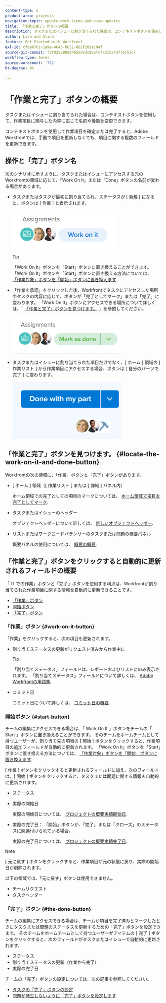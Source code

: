 ```yaml
---
content-type: o
product-area: projects
navigation-topic: update-work-items-and-view-updates
title: 「作業と完了」ボタンの概要
description: タスクまたはイシューに割り当てられた場合は、コンテキストボタンを使用して、作業項目に関与した内容に応じて名前や機能を変更できます。
author: Lisa and Alina
feature: Get Started with Workfront
exl-id: cfda6702-1a9a-4645-b031-8b2f201ac0af
source-git-commit: f2f825280204b56d2dc85efc7a315a4377e551c7
workflow-type: tm+mt
source-wordcount: '782'
ht-degree: 0%

---
```


# 「作業と完了」ボタンの概要

タスクまたはイシューに割り当てられた場合は、コンテキストボタンを使用して、作業項目に関与した内容に応じて名前や機能を変更できます。

コンテキストボタンを使用して作業項目を確定または完了すると、Adobe Workfrontでは、手動で項目を更新しなくても、項目に関する複数のフィールドを更新できます。

## 操作と「完了」ボタン名

次のシナリオに示すように、タスクまたはイシューにアクセスする元のWorkfrontの領域に応じて、「Work On It」または「Done」ボタンの名前が変わる場合があります。 

* タスクまたはタスクが最初に割り当てられ、ステータスが [ 新規 ] になると、ボタンは [ 作業 ] と表示されます。

   ![](assets/nwe-work-on-it-button.png)

   >[!TIP]
   >
   >「Work On It」ボタンを「Start」ボタンに置き換えることができます。 「Work On It」ボタンを「Start」ボタンに置き換える方法については、  [「作業対象」ボタンを「開始」ボタンに置き換えます](../../people-teams-and-groups/create-and-manage-teams/work-on-it-button-to-start-button.md) .

* 「作業を承認」をクリックした後、Workfrontでタスクにアクセスした場所やタスクの内容に応じて、ボタンが「完了としてマーク」または「完了」に変わります。 「Work On It」ボタンにアクセスできる場所について詳しくは、「 [「作業と完了」ボタンを見つけます。](#locate-the-work-on-it-and-done-button) 」を参照してください。

   ![](assets/nwe-mark-as-done-button-350x122.png)

* タスクまたはイシューに割り当てられた項目だけでなく、[ ホーム ] 領域の [ 作業リスト ] から作業項目にアクセスする場合、ボタンは [ 自分のパーツで完了 ] に変わります。

   ![](assets/home-left-done-with-my-part-button-350x184.png)

## 「作業と完了」ボタンを見つけます。 {#locate-the-work-on-it-and-done-button}

Workfrontの次の領域に、「作業」ボタンと「完了」ボタンがあります。

* [ ホーム ] 領域（[ 作業リスト ] または [ 詳細 ] パネル内）

   ホーム領域での完了としての項目のマークについては、 [ホーム領域で項目を完了としてマーク](../../workfront-basics/using-home/using-the-home-area/mark-item-done-in-home.md).

* タスクまたはイシューのヘッダー

   オブジェクトヘッダーについて詳しくは、 [新しいオブジェクトヘッダー](../../workfront-basics/the-new-workfront-experience/new-object-headers.md).

* リストまたはワークロードバランサーのタスクまたは問題の概要パネル

   概要パネルの使用については、 [概要の概要](../../workfront-basics/the-new-workfront-experience/summary-overview.md).

## 「作業と完了」ボタンをクリックすると自動的に更新されるフィールドの概要

「 IT での作業」ボタンと「完了」ボタンを使用する利点は、Workfrontが割り当てられた作業項目に関する情報を自動的に更新できることです。

* [「作業」ボタン](#work-on-it-button)
* [開始ボタン](#start-button)
* [「完了」ボタン](#the-done-button)

### 「作業」ボタン {#work-on-it-button}

「作業」をクリックすると、次の項目も更新されます。

* 割り当てステータスの更新がリクエスト済みから作業中に

   >[!TIP]
   >
   >「割り当てステータス」フィールドは、レポートおよびリストにのみ表示されます。 「割り当てステータス」フィールドについて詳しくは、 [Adobe Workfrontの用語集](../../workfront-basics/navigate-workfront/workfront-navigation/workfront-terminology-glossary.md).

* コミット日

   コミット日について詳しくは、 [コミット日の概要](../../manage-work/projects/updating-work-in-a-project/overview-of-commit-dates.md).

### 開始ボタン {#start-button}

チームの編集にアクセスできる場合は、「 Work On It 」ボタンをチームの「 Start 」ボタンに置き換えることができます。 そのチームをホームチームとして持つユーザーが、割り当て先の項目の [ 開始 ] ボタンをクリックすると、作業項目の追加フィールドが自動的に更新されます。 「Work On It」ボタンを「Start」ボタンに置き換える方法については、 [「作業対象」ボタンを「開始」ボタンに置き換えます](../../people-teams-and-groups/create-and-manage-teams/work-on-it-button-to-start-button.md).

[ 作業 ] ボタンをクリックすると更新されるフィールドに加え、次のフィールドは、[ 開始 ] ボタンをクリックすると、タスクまたは問題に関する情報も自動的に更新されます。

* ステータス
* 実際の開始日

   実際の開始日については、 [プロジェクトの概要実績開始日](../../manage-work/projects/planning-a-project/project-actual-start-date.md).

* 実際の完了日： 「開始」ボタンが、「完了」または「クローズ」のステータスに関連付けられている場合。

   実際の完了日については、 [プロジェクトの概要実績完了日](../../manage-work/projects/planning-a-project/project-actual-completion-date.md).

>[!NOTE]
>
>[ 元に戻す ] ボタンをクリックすると、作業項目が元の状態に戻り、実際の開始日が削除されます。
>
>以下の領域では、「元に戻す」ボタンは使用できません。
>
>* チームリクエスト
>* タスクヘッダー
>


### 「完了」ボタン {#the-done-button}

チームの編集にアクセスできる場合は、チームが項目を完了済みとマークしたときにタスクまたは問題のステータスを更新するための「完了」ボタンを設定できます。 そのチームをホームチームとして持つユーザーがアイテムの [ 完了 ] ボタンをクリックすると、次のフィールドがタスクまたはイシューで自動的に更新されます。

* ステータス
* 割り当てステータスの更新（作業から完了）
* 実際の完了日

チームの「完了」ボタンの設定については、次の記事を参照してください。

* [タスクの「完了」ボタンの設定](../../people-teams-and-groups/create-and-manage-teams/configure-the-done-button-for-tasks.md)
* [問題が発生しないように「完了」ボタンを設定します](../../people-teams-and-groups/create-and-manage-teams/configure-the-done-button-for-issues.md)

